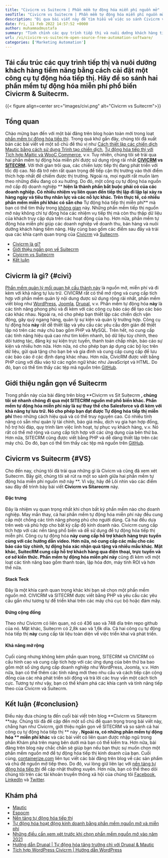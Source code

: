 ```yaml
---
title: "Civicrm vs Suitecrm | Phần mềm tự động hóa miễn phí nguồn mở" 
seoTitle: "Civicrm vs Suitecrm | Phần mềm tự động hóa miễn phí nguồn mở" 
description: "Đi qua bài viết này để tìm hiểu về việc so sánh Civicrm vs Suitecrm. Cài đặt một phần mềm tự động hóa tiếp thị nguồn mở để đạt được lợi thế cạnh tranh." 
date: Fri, 11 Feb 2022 14:57:52 +0000
author: muhammadmustafa
summary: "Tinh chỉnh các quy trình tiếp thị và nuôi dưỡng khách hàng tiềm năng bằng cách cài đặt một công cụ tự động hóa tiếp thị. Hãy so sánh hai phần mềm tự động hóa miễn phí phổ biến Civicrm & amp; Suitecrm." 
url: /vi/civicrm-vs-suitecrm-open-source-free-automation-software/
categories: ['Marketing Automation']
---
```


## Tái cấu trúc các quy trình tiếp thị và nuôi dưỡng khách hàng tiềm năng bằng cách cài đặt một công cụ tự động hóa tiếp thị. Hãy để so sánh hai phần mềm tự động hóa miễn phí phổ biến Civicrm & Suitecrm.

{{< figure align=center src="images/civi.png" alt="Civicrm vs Suitecrm">}}


## Tổng quan
Chào mừng bạn đến với một bài đăng trên blog hoàn toàn mới trong loạt [phần mềm tự động hóa tiếp thị][1]. Trong quá khứ gần đây, chúng tôi đã xuất bản các bài viết về một số chủ đề thú vị như [Cách thiết lập các chiến dịch Mautic bằng cách sử dụng Trình tạo chiến dịch][2], [Tự động hóa tiếp thị với Tích hợp Maitic và WooC Commerce][3], v.v. Tuy nhiên, chúng tôi sẽ trải qua hai phần mềm tự động hóa miễn phí được sử dụng rộng rãi nhất  **[CIVICRM][4] vs [SITECRM][5].**  Với thời gian trôi qua, các chiến lược tiếp thị đang phát triển với tốc độ cao. Nó đã trở nên rất quan trọng để tiếp cận thị trường vào thời điểm thích hợp nhất để chiếm được thị trường. Ngoài ra, mọi người rất muốn làm theo những điều đang có xu hướng.
Do đó, một công cụ tự động hóa nguồn mở cấp độ doanh nghiệp ** **hiện là thành phần bắt buộc phải có của các doanh nghiệp. Có nhiều nhiệm vụ liên quan đến tiếp thị lặp đi lặp lại xảy ra hàng ngày và tiêu thụ nhân lực và các nỗ lực khác. Trên thực tế, có nhiều phần mềm miễn phí khác có sẵn cho**   Tự động hóa tiếp thị miễn phí** mà bạn có thể tìm thấy trong [không gian][6] này. Những phần mềm tiếp thị nguồn mở này không chỉ tự động hóa các nhiệm vụ tiếp thị mà còn thu thập dữ liệu của khách truy cập dựa trên các hoạt động của họ. Hơn nữa, phần mềm tự động hóa miễn phí giúp các doanh nghiệp về doanh thu, bán hàng và nuôi dưỡng khách hàng tiềm năng. Hãy cùng bao gồm các điểm sau đây và trải qua các khía cạnh quan trọng của [Civicrm][4] và [Suitecrm][5].
  * [Civicrm là gì?][7]
  * [Giới thiệu ngắn gọn về Suitecrm][8]
  * [Civicrm vs Suitecrm][9]
  * [Kết luận][10]

## Civicrm là gì?   {#civi}
[Phần mềm quản lý mối quan hệ cấu thành này][4] là nguồn mở, miễn phí và đi kèm với khả năng tự lưu trữ. CIVICRM rất có thể mở rộng và cung cấp tích hợp với phần mềm quản lý nội dung được sử dụng rộng rãi nhất, phần mềm viết blog như [WordPress][11], [Joomla][12], [Drupal][13], v.v. Phần mềm tự động hóa  **này**  là các tính năng phong phú và đi kèm với các công cụ báo cáo để tạo các báo cáo khác nhau. Ngoài ra, nó cho phép bạn thiết lập các chiến dịch vận động, gây quỹ ngang hàng, quản lý sự kiện và quản lý trường hợp.
Công cụ tự động hóa  **này**  rất dễ thiết lập và yêu cầu các yêu cầu đơn giản để thiết lập nó trên các máy chủ bao gồm PHP và MySQL. Trên hết, nó cung cấp các tính năng hiệu quả cao như tìm kiếm nhanh, bộ dữ liệu tùy chỉnh, theo dõi tương tác, đăng ký sự kiện trực tuyến, thanh toán chấp nhận, báo cáo sự kiện và nhiều hơn nữa. Hơn nữa, nó cho phép bạn áp dụng các bộ lọc trên dữ liệu, gửi quà tặng cho bạn bè và gia đình và cung cấp cung cấp để lưu các báo cáo ở các định dạng khác nhau. Hơn nữa, CivicRM được viết bằng PHP cùng với đầu vào từ các ngôn ngữ khác như JavaScript và HTML. Do đó, bạn có thể tìm thấy các tệp mã nguồn trên [GitHub][14].

## Giới thiệu ngắn gọn về Suitecrm
Trong phần này của bài đăng trên blog **Civicrm vs Sit Suitecrm **, chúng tôi sẽ nhanh chóng đi qua một SITECRM nguồn mở phổ biến khác. Phần mềm tự động hóa miễn phí  **này là sự thay thế cho Salesforce và đi kèm với khả năng tự lưu trữ. Nó cho phép bạn đạt được**   Tự động hóa tiếp thị miễn phí** theo những cách hiệu quả và có thể truy nguyên cao. Có nhiều tính năng có sẵn như quản lý tài chính, báo giá mẫu, dịch vụ gia hạn hợp đồng, hỗ trợ hỏi đáp, quy trình làm việc linh hoạt, tự phục vụ khách hàng, v.v. Nó rất có thể mở rộng và cung cấp tích hợp với các ứng dụng của bên thứ ba. Hơn nữa, SITECRM cũng được viết bằng PHP và dễ dàng thiết lập trên các máy chủ. Do đó, bạn có thể tìm thấy các tệp mã nguồn trên [GitHub][15].

## Civicrm vs Suitecrm   {#VS}
Cho đến nay, chúng tôi đã trải qua những gì là Civicm và cũng đã xem xét Suitecrm. Bây giờ, chúng tôi sẽ rút ra một so sánh giữa hai phần mềm tự động hóa miễn phí nguồn mở này **. Vì vậy, hãy để Lôi nhìn vào các điểm sau đây để trình bày bài viết  **Civicrm vs Sitarecrm**  này.

#### Đặc trưng
Đây là nhiệm vụ quan trọng nhất khi chọn bất kỳ phần mềm nào cho doanh nghiệp. May mắn thay, cả hai phần mềm tự động hóa miễn phí này đều cung cấp một chồng các tính năng phong phú cho người dùng. Cả hai đều dựa trên web và phù hợp cho bất kỳ cấp độ kinh doanh nào. Civicrm cung cấp tích hợp với các nền tảng phổ biến và dễ sử dụng để tự động hóa tiếp thị miễn phí. Công cụ tự động hóa **này  **cung cấp hỗ trợ khách hàng trực tuyến cùng với các hướng dẫn video. Hơn nữa, nó cung cấp các mẫu cho các báo cáo tùy chỉnh, tự động hóa xác nhận quà tặng và nhiều mẫu khác. Mặt khác, SuitecRM cung cấp hỗ trợ khách hàng qua điện thoại, trực tuyến và cơ sở kiến ​​thức. Phần mềm tự động hóa miễn phí**   này** cũng đi kèm với một loạt các tính năng bao gồm thanh toán, lập hóa đơn, máy tính ROI và hơn thế nữa.

#### Stack Teck
Đây là một khía cạnh quan trọng khác khi bạn sẽ chọn một phần mềm nguồn mở. CIVICRM và SITECRM được viết bằng PHP và yêu cầu các yêu cầu gần như tương tự để triển khai trên các máy chủ cục bộ hoặc đám mây.

#### Đứng cộng đồng
Theo như Civicrm có liên quan, nó có 436 sao và 748 dĩa trên repo github của nó. Mặt khác, Suitecrm có 2,8k sao và 1,6k dĩa. Cả hai công cụ tự động hóa tiếp thị  **này**  cung cấp tài liệu toàn diện về việc triển khai và phát triển.

#### Khả năng mở rộng
Cuối cùng nhưng không kém phần quan trọng, SITECRM và CIVICRM có cấu hình cao và cung cấp tích hợp với các ứng dụng của bên thứ ba bao gồm một số ứng dụng cấp doanh nghiệp như WordPress, Joomla, v.v. Hơn nữa, bạn có thể thêm các tính năng mới theo nhu cầu và cách tiếp cận cộng đồng của các nhà phát triển sôi động và trả lời các truy vấn một cách tích cực.
Tương tự như vậy, bạn có thể khám phá các khía cạnh và tính năng tiếp theo của Civicrm và Suitecrm.

## Kết luận   {#conclusion}
Điều này đưa chúng ta đến cuối bài viết trên blog **Civicrm vs Sitarecrm  **này. Chúng tôi đã đề cập đến một số chủ đề quan trọng trong bài viết này, chẳng hạn như Civicrm, giới thiệu ngắn gọn về SITECRM và so sánh cả hai công cụ tự động hóa tiếp thị **  này **. Ngoài ra, có những phần mềm tự động hóa ** miễn phí khác**  và các bài viết có liên quan được nhập ngũ trong phần Khám phá trên mạng bên dưới mà bạn có thể kiểm tra. Hơn nữa, bài đăng trên blog này chắc chắn sẽ giúp bạn nếu bạn thực sự muốn chọn một phần mềm nguồn mở để tự động hóa tiếp thị kinh doanh của bạn.
Cuối cùng, [containerize.com][16] liên tục viết các bài đăng trên blog về các sản phẩm và chủ đề nguồn mở tiếp theo. Do đó, vui lòng giữ liên lạc với [nền tảng tự động hóa tiếp thị][6] để cập nhật thường xuyên. Hơn nữa, bạn có thể theo dõi chúng tôi trên các tài khoản truyền thông xã hội của chúng tôi [Facebook][17], [LinkedIn][18] và [Twitter][19].

## Khám phá
  * [Mautic][20]
  * [Espocm][21]
  * [Nền tảng tự động hóa tiếp thị][6]
  * [Tự động hóa hoạt động kinh doanh bằng phần mềm nguồn mở và miễn phí][22]
  * [Những điều cần xem xét trước khi chọn phần mềm nguồn mở vào năm 2021][23]
  * [Hướng dẫn Drupal | Tự động hóa tăng trưởng chì với Drupal & Mautic][24]
  * [Tích hợp WordPress Civicrm | Hướng dẫn WordPress][25]

  
[1]: https://blog.containerize.com/category/marketing-automation/
[2]: https://blog.containerize.com/marketing-automation/how-to-setup-marketing-campaigns-using-mautic-campaign-builder/
[3]: https://blog.containerize.com/blogging/marketing-automation-using-mautic-and-wordpress-woocommerce/
[4]: https://products.containerize.com/marketing-automation/civicrm/
[5]: https://products.containerize.com/marketing-automation/suitecrm/
[6]: https://products.containerize.com/marketing-automation/
[7]: #civi
[8]: #suite
[9]: #vs
[10]: #Conclusion
[11]: https://products.containerize.com/blogging/wordpress/
[12]: https://products.containerize.com/content-management/joomla/
[13]: https://products.containerize.com/content-management/drupal/
[14]: https://github.com/civicrm/civicrm-core
[15]: https://github.com/salesagility/SuiteCRM
[16]: https://www.containerize.com/
[17]: https://web.facebook.com/containerize
[18]: https://www.linkedin.com/company/containerize/
[19]: https://twitter.com/containerize_co
[20]: https://products.containerize.com/marketing-automation/mautic/
[21]: https://products.containerize.com/marketing-automation/espocrm/
[22]: https://blog.containerize.com/blogging/automate-business-operations-using-open-source-software/
[23]: https://blog.containerize.com/cmdb-software/things-to-review-before-opting-open-source-software-in-2021/
[24]: https://blog.containerize.com/content-management/drupal-tutorial-automate-lead-growth-with-drupal-mautic/
[25]: https://blog.containerize.com/blogging/civicrm-wordpress-integration-wordpress-tutorial/
